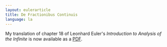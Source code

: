 ```yaml
---
layout: eulerarticle
title: De Fractionibus Continuis
language: la
---
```


My translation of chapter 18 of Leonhard Euler's *Introduction to Analysis of the Infinite* is
now available as a [PDF][e101-en].

[e101-en]: translations/e101-ch18-en.pdf
